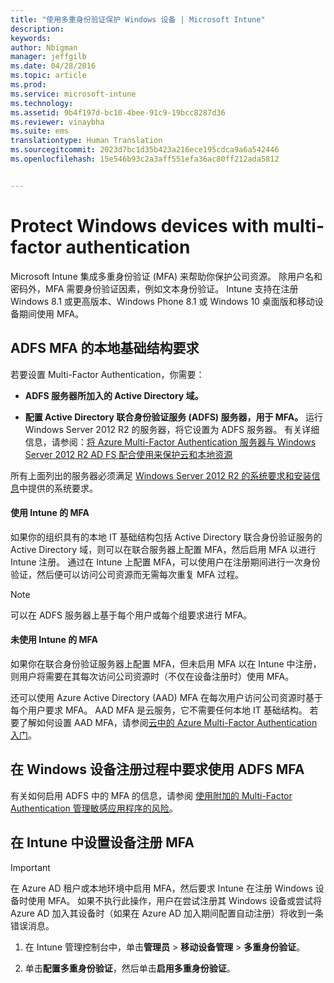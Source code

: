 ```yaml
---
title: "使用多重身份验证保护 Windows 设备 | Microsoft Intune"
description: 
keywords: 
author: Nbigman
manager: jeffgilb
ms.date: 04/28/2016
ms.topic: article
ms.prod: 
ms.service: microsoft-intune
ms.technology: 
ms.assetid: 9b4f197d-bc10-4bee-91c9-19bcc8287d36
ms.reviewer: vinaybha
ms.suite: ems
translationtype: Human Translation
ms.sourcegitcommit: 2023d7bc1d35b423a216ece195cdca9a6a542446
ms.openlocfilehash: 15e546b93c2a3aff551efa36ac80ff212ada5812


---
```


# Protect Windows devices with multi-factor authentication
Microsoft Intune 集成多重身份验证 (MFA) 来帮助你保护公司资源。 除用户名和密码外，MFA 需要身份验证因素，例如文本身份验证。 Intune 支持在注册 Windows 8.1 或更高版本、Windows Phone 8.1 或 Windows 10 桌面版和移动设备期间使用 MFA。 

## ADFS MFA 的本地基础结构要求
若要设置 Multi-Factor Authentication，你需要：

-   **ADFS 服务器所加入的 Active Directory 域。**

-   **配置 Active Directory 联合身份验证服务 (ADFS) 服务器，用于 MFA。** 运行 Windows Server 2012 R2 的服务器，将它设置为 ADFS 服务器。 有关详细信息，请参阅：[将 Azure Multi-Factor Authentication 服务器与 Windows Server 2012 R2 AD FS 配合使用来保护云和本地资源](https://azure.microsoft.com/en-us/documentation/articles/multi-factor-authentication-get-started-adfs-w2k12/)

所有上面列出的服务器必须满足 [Windows Server 2012 R2 的系统要求和安装信息](http://technet.microsoft.com/library/dn303418.aspx)中提供的系统要求。

#### 使用 Intune 的 MFA
如果你的组织具有的本地 IT 基础结构包括 Active Directory 联合身份验证服务的 Active Directory 域，则可以在联合服务器上配置 MFA，然后启用 MFA 以进行 Intune 注册。 通过在 Intune 上配置 MFA，可以使用户在注册期间进行一次身份验证，然后便可以访问公司资源而无需每次重复 MFA 过程。

>[!NOTE]
>可以在 ADFS 服务器上基于每个用户或每个组要求进行 MFA。  

#### 未使用 Intune 的 MFA
如果你在联合身份验证服务器上配置 MFA，但未启用 MFA 以在 Intune 中注册，则用户将需要在其每次访问公司资源时（不仅在设备注册时）使用 MFA。

还可以使用 Azure Active Directory (AAD) MFA 在每次用户访问公司资源时基于每个用户要求 MFA。 AAD MFA 是云服务，它不需要任何本地 IT 基础结构。 若要了解如何设置 AAD MFA，请参阅[云中的 Azure Multi-Factor Authentication 入门](https://azure.microsoft.com/en-us/documentation/articles/multi-factor-authentication-get-started-cloud/)。

## 在 Windows 设备注册过程中要求使用 ADFS MFA
有关如何启用 ADFS 中的 MFA 的信息，请参阅 [使用附加的 Multi-Factor Authentication 管理敏感应用程序的风险](http://technet.microsoft.com/library/dn280949.aspx)。

## 在 Intune 中设置设备注册 MFA
>[!Important]  
>在 Azure AD 租户或本地环境中启用 MFA，然后要求 Intune 在注册 Windows 设备时使用 MFA。 如果不执行此操作，用户在尝试注册其 Windows 设备或尝试将 Azure AD 加入其设备时（如果在 Azure AD 加入期间配置自动注册）将收到一条错误消息。

1.  在 Intune 管理控制台中，单击**管理员** &gt; **移动设备管理** &gt; **多重身份验证**。

2.  单击**配置多重身份验证**，然后单击**启用多重身份验证**。




<!--HONumber=Jun16_HO4-->


